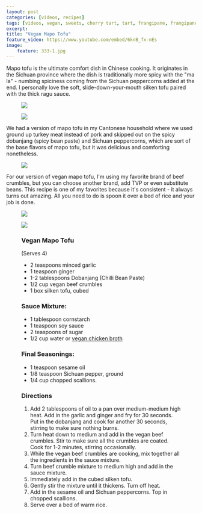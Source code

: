 ```yaml
---
layout: post
categories: [videos, recipes]
tags: [videos, vegan, sweets, cherry tart, tart, frangipane, frangipane tart, cherry frangipane tart, pistachio, cherry pistachio frangipane tart, vegan frangipane tart, cherries, cherry season, almonds, almond extract, gluten-free]
excerpt: 
title: "Vegan Mapo Tofu"
feature_video: https://www.youtube.com/embed/6knB_fx-nEs
image:
    feature: 333-1.jpg
---
```


Mapo tofu is the ultimate comfort dish in Chinese cooking.  It originates in the Sichuan province where the dish is traditionally more spicy with the "ma la" - numbing spiciness coming from the Sichuan peppercorns added at the end.  I personally love the soft, slide-down-your-mouth silken tofu paired with the thick ragu sauce.

<figure>
<img src="/images/333-6.jpg">
</figure> 

<figure>
<img src="/images/333-4.jpg">
</figure>  

We had a version of mapo tofu in my Cantonese household where we used ground up turkey meat instead of pork and skipped out on the spicy dobanjang (spicy bean paste) and Sichuan peppercorns, which are sort of the base flavors of mapo tofu, but it was delicious and comforting nonetheless.

<figure>
<img src="/images/333-3.jpg">
</figure>  

For our version of vegan mapo tofu, I'm using my favorite brand of beef crumbles, but you can choose another brand, add TVP or even substitute beans.  This recipe is one of my favorites because it's consistent - it always turns out amazing.  All you need to do is spoon it over a bed of rice and your job is done.

<figure>
<img src="/images/333-7.jpg">
</figure>  

<figure>
<img src="/images/333-9.jpg">
</figure>  



<figure class="ingredients" markdown="1">

### Vegan Mapo Tofu
(Serves 4)

- 2 teaspoons minced garlic
- 1 teaspoon ginger
- 1-2 tablespoons Dobanjang (Chilli Bean Paste) 
- 1/2 cup vegan beef crumbles 
- 1 box silken tofu, cubed

### Sauce Mixture:

- 1 tablespoon cornstarch 
- 1 teaspoon soy sauce
- 2 teaspoons of sugar 
- 1/2 cup water or [vegan chicken broth]((http://amzn.to/2tjCBML)) 

### Final Seasonings:

- 1 teaspoon sesame oil
- 1/8 teaspoon Sichuan pepper, ground
- 1/4 cup chopped scallions.



</figure>

<figure class="directions" markdown="1">

### Directions

1. Add 2 tablespoons of oil to a pan over medium-medium high heat.  Add in the garlic and ginger and fry for 30 seconds.  Put in the dobanjang and cook for another 30 seconds, stirring to make sure nothing burns.
2. Turn heat down to medium and add in the vegan beef crumbles.  Stir to make sure all the crumbles are coated.  Cook for 1-2 minutes, stirring occasionally.
3. While the vegan beef crumbles are cooking, mix together all the ingredients in the sauce mixture.
4. Turn beef crumble mixture to medium high and add in the sauce mixture.  
5. Immediately add in the cubed silken tofu.
6. Gently stir the mixture until it thickens.  Turn off heat.
7. Add in the sesame oil and Sichuan peppercorns.  Top in chopped scallions.
8. Serve over a bed of warm rice.

</figure>